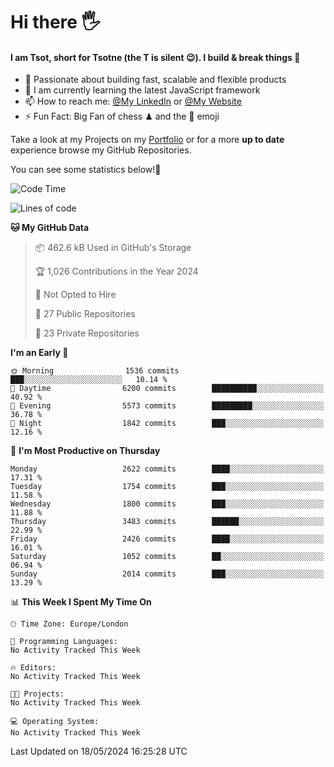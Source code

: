 # Hi there :raised_hand_with_fingers_splayed:
#### I am Tsot, short for Tsotne (the T is silent :wink:). I build & break things :space_invader:
- :telescope: Passionate about building fast, scalable and flexible products
- :seedling: I am currently learning the latest JavaScript framework 
- :mailbox: How to reach me: [@My LinkedIn](https://www.linkedin.com/in/tsotne-gvadzabia/) or [@My Website](https://tsotne.co.uk/contact)
- :zap: Fun Fact: Big Fan of chess ♟ and the 👾 emoji

Take a look at my Projects on my [Portfolio](https://tsotne.co.uk/) or for a more **up to date** experience browse my GitHub Repositories.

You can see some statistics below!:space_invader:
<!--START_SECTION:waka-->
![Code Time](http://img.shields.io/badge/Code%20Time-761%20hrs%202%20mins-blue)

![Lines of code](https://img.shields.io/badge/From%20Hello%20World%20I%27ve%20Written-6.0%20million%20lines%20of%20code-blue)

**🐱 My GitHub Data** 

> 📦 462.6 kB Used in GitHub's Storage 
 > 
> 🏆 1,026 Contributions in the Year 2024
 > 
> 🚫 Not Opted to Hire
 > 
> 📜 27 Public Repositories 
 > 
> 🔑 23 Private Repositories 
 > 
**I'm an Early 🐤** 

```text
🌞 Morning                1536 commits        ███░░░░░░░░░░░░░░░░░░░░░░   10.14 % 
🌆 Daytime                6200 commits        ██████████░░░░░░░░░░░░░░░   40.92 % 
🌃 Evening                5573 commits        █████████░░░░░░░░░░░░░░░░   36.78 % 
🌙 Night                  1842 commits        ███░░░░░░░░░░░░░░░░░░░░░░   12.16 % 
```
📅 **I'm Most Productive on Thursday** 

```text
Monday                   2622 commits        ████░░░░░░░░░░░░░░░░░░░░░   17.31 % 
Tuesday                  1754 commits        ███░░░░░░░░░░░░░░░░░░░░░░   11.58 % 
Wednesday                1800 commits        ███░░░░░░░░░░░░░░░░░░░░░░   11.88 % 
Thursday                 3483 commits        ██████░░░░░░░░░░░░░░░░░░░   22.99 % 
Friday                   2426 commits        ████░░░░░░░░░░░░░░░░░░░░░   16.01 % 
Saturday                 1052 commits        ██░░░░░░░░░░░░░░░░░░░░░░░   06.94 % 
Sunday                   2014 commits        ███░░░░░░░░░░░░░░░░░░░░░░   13.29 % 
```


📊 **This Week I Spent My Time On** 

```text
🕑︎ Time Zone: Europe/London

💬 Programming Languages: 
No Activity Tracked This Week

🔥 Editors: 
No Activity Tracked This Week

🐱‍💻 Projects: 
No Activity Tracked This Week

💻 Operating System: 
No Activity Tracked This Week
```


 Last Updated on 18/05/2024 16:25:28 UTC
<!--END_SECTION:waka-->
